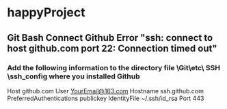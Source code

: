 # happyProject
## Git Bash Connect Github Error "ssh: connect to host github.com port 22: Connection timed out"
### Add the following information to the directory file \Git\etc\ SSH \ssh_config where you installed Github
Host github.com
User YourEmail@163.com
Hostname ssh.github.com
PreferredAuthentications publickey
IdentityFile ~/.ssh/id_rsa
Port 443
